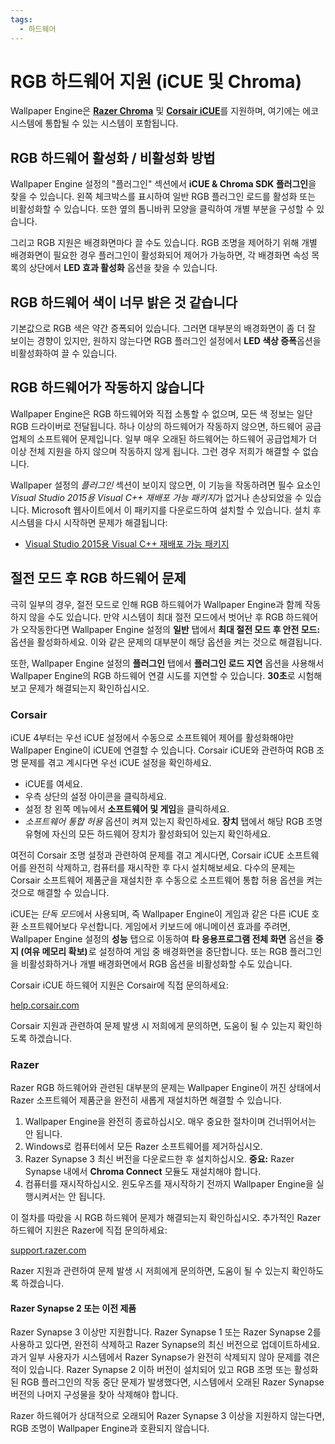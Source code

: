 ```yaml
---
tags:
  - 하드웨어
---
```


# RGB 하드웨어 지원 (iCUE 및 Chroma)

Wallpaper Engine은 [**Razer Chroma**](https://www.razer.com/chroma) 및 [**Corsair iCUE**](https://www.corsair.com/icue)를 지원하며, 여기에는 에코시스템에 통합될 수 있는 시스템이 포함됩니다.

## RGB 하드웨어 활성화 / 비활성화 방법

Wallpaper Engine 설정의 "플러그인" 섹션에서 **iCUE & Chroma SDK 플러그인**</strong>을 찾을 수 있습니다. 왼쪽 체크박스를 표시하여 일반 RGB 플러그인 로드를 활성화 또는 비활성화할 수 있습니다. 또한 옆의 톱니바퀴 모양을 클릭하여 개별 부분을 구성할 수 있습니다.

그리고 RGB 지원은 배경화면마다 끌 수도 있습니다. RGB 조명을 제어하기 위해 개별 배경화면이 필요한 경우 플러그인이 활성화되어 제어가 가능하면, 각 배경화면 속성 목록의 상단에서 **LED 효과 활성화** 옵션을 찾을 수 있습니다.

## RGB 하드웨어 색이 너무 밝은 것 같습니다

기본값으로 RGB 색은 약간 증폭되어 있습니다. 그러면 대부분의 배경화면이 좀 더 잘 보이는 경향이 있지만, 원하지 않는다면 RGB 플러그인 설정에서 **LED 색상 증폭**옵션을 비활성화하여 끌 수 있습니다.

## RGB 하드웨어가 작동하지 않습니다

Wallpaper Engine은 RGB 하드웨어와 직접 소통할 수 없으며, 모든 색 정보는 일단 RGB 드라이버로 전달됩니다. 하나 이상의 하드웨어가 작동하지 않으면, 하드웨어 공급업체의 소프트웨어 문제입니다. 일부 매우 오래된 하드웨어는 하드웨어 공급업체가 더 이상 전체 지원을 하지 않으며 작동하지 않게 됩니다. 그런 경우 저희가 해결할 수 없습니다.

Wallpaper 설정의 *플러그인* 섹션이 보이지 않으면, 이 기능을 작동하려면 필수 요소인 *Visual Studio 2015용 Visual C++ 재배포 가능 패키지*가 없거나 손상되었을 수 있습니다. Microsoft 웹사이트에서 이 패키지를 다운로드하여 설치할 수 있습니다. 설치 후 시스템을 다시 시작하면 문제가 해결됩니다:

* [Visual Studio 2015용 Visual C++ 재배포 가능 패키지](https://www.microsoft.com/download/details.aspx?id=48145)

## 절전 모드 후 RGB 하드웨어 문제

극히 일부의 경우, 절전 모드로 인해 RGB 하드웨어가 Wallpaper Engine과 함께 작동하지 않을 수도 있습니다. 만약 시스템이 최대 절전 모드에서 벗어난 후 RGB 하드웨어가 오작동한다면 Wallpaper Engine 설정의 **일반** 탭에서 **최대 절전 모드 후 안전 모드:** 옵션을 활성화하세요. 이와 같은 문제의 대부분이 해당 옵션을 켜는 것으로 해결됩니다.

또한, Wallpaper Engine 설정의 **플러그인** 탭에서 **플러그인 로드 지연** 옵션을 사용해서 Wallpaper Engine의 RGB 하드웨어 연결 시도를 지연할 수 있습니다. **30초**로 시험해보고 문제가 해결되는지 확인하십시오.

### Corsair

iCUE 4부터는 우선 iCUE 설정에서 수동으로 소프트웨어 제어를 활성화해야만 Wallpaper Engine이 iCUE에 연결할 수 있습니다. Corsair iCUE와 관련하여 RGB 조명 문제를 겪고 계시다면 우선 iCUE 설정을 확인하세요.

* iCUE를 여세요.
* 우측 상단의 설정 아이콘을 클릭하세요.
* 설정 창 왼쪽 메뉴에서 **소프트웨어 및 게임**을 클릭하세요.
* *소프트웨어 통합 허용* 옵션이 켜져 있는지 확인하세요. **장치** 탭에서 해당 RGB 조명 유형에 자신의 모든 하드웨어 장치가 활성화되어 있는지 확인하세요.

여전히 Corsair 조명 설정과 관련하여 문제를 겪고 계시다면, Corsair iCUE 소프트웨어를 완전히 삭제하고, 컴퓨터를 재시작한 후 다시 설치해보세요. 다수의 문제는 Corsair 소프트웨어 제품군을 재설치한 후 수동으로 소프트웨어 통합 허용 옵션을 켜는 것으로 해결할 수 있습니다.

iCUE는 *단독 모드*에서 사용되며, 즉 Wallpaper Engine이 게임과 같은 다른 iCUE 호환 소프트웨어보다 우선합니다. 게임에서 키보드에 애니메이션 효과를 주려면, Wallpaper Engine 설정의 **성능** 탭으로 이동하여 **타 응용프로그램 전체 화면** 옵션을 **중지 (여유 메모리 확보)** 로 설정하여 게임 중 배경화면을 중단합니다. 또는 RGB 플러그인을 비활성화하거나 개별 배경화면에서 RGB 옵션을 비활성화할 수도 있습니다.

Corsair iCUE 하드웨어 지원은 Corsair에 직접 문의하세요:

[help.corsair.com](https://help.corsair.com/)

Corsair 지원과 관련하여 문제 발생 시 저희에게 문의하면, 도움이 될 수 있는지 확인하도록 하겠습니다.

### Razer

Razer RGB 하드웨어와 관련된 대부분의 문제는 Wallpaper Engine이 꺼진 상태에서 Razer 소프트웨어 제품군을 완전히 새롭게 재설치하면 해결할 수 있습니다.

1. Wallpaper Engine을 완전히 종료하십시오. 매우 중요한 절차이며 건너뛰어서는 안 됩니다.
2. Windows로 컴퓨터에서 모든 Razer 소프트웨어를 제거하십시오.
3. Razer Synapse 3 최신 버전을 다운로드한 후 설치하십시오. **중요:** Razer Synapse 내에서 **Chroma Connect** 모듈도 재설치해야 합니다.
4. 컴퓨터를 재시작하십시오. 윈도우즈를 재시작하기 전까지 Wallpaper Engine을 실행시켜서는 안 됩니다.

이 절차를 따랐을 시 RGB 하드웨어 문제가 해결되는지 확인하십시오. 추가적인 Razer 하드웨어 지원은 Razer에 직접 문의하세요:

[support.razer.com](https://support.razer.com/)

Razer 지원과 관련하여 문제 발생 시 저희에게 문의하면, 도움이 될 수 있는지 확인하도록 하겠습니다.

#### Razer Synapse 2 또는 이전 제품

Razer Synapse 3 이상만 지원합니다. Razer Synapse 1 또는 Razer Synapse 2를 사용하고 있다면, 완전히 삭제하고 Razer Synapse의 최신 버전으로 업데이트하세요. 과거 일부 사용자가 시스템에서 Razer Synapse가 완전히 삭제되지 않아 문제를 겪은 적이 있습니다. Razer Synapse 2 이하 버전이 설치되어 있고 RGB 조명 또는 활성화된 RGB 플러그인의 작동 중단 문제가 발생했다면, 시스템에서 오래된 Razer Synapse 버전의 나머지 구성물을 찾아 삭제해야 합니다.

Razer 하드웨어가 상대적으로 오래되어 Razer Synapse 3 이상을 지원하지 않는다면, RGB 조명이 Wallpaper Engine과 호환되지 않습니다.